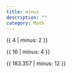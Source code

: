 ```yaml
---
title: minus
description: ""
category: Math
---
```


{{ 4 | minus: 2 }}
<!-- Output: 2 -->

{{ 16 | minus: 4 }}
<!-- Output: 12 -->

{{ 183.357 | minus: 12 }}
<!-- Output: 171.357 -->
